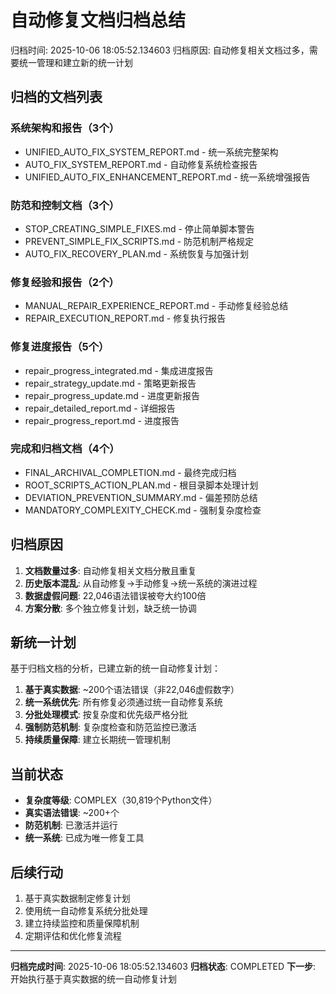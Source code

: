 # 自动修复文档归档总结

归档时间: 2025-10-06 18:05:52.134603
归档原因: 自动修复相关文档过多，需要统一管理和建立新的统一计划

## 归档的文档列表

### 系统架构和报告（3个）
- UNIFIED_AUTO_FIX_SYSTEM_REPORT.md - 统一系统完整架构
- AUTO_FIX_SYSTEM_REPORT.md - 自动修复系统检查报告  
- UNIFIED_AUTO_FIX_ENHANCEMENT_REPORT.md - 统一系统增强报告

### 防范和控制文档（3个）
- STOP_CREATING_SIMPLE_FIXES.md - 停止简单脚本警告
- PREVENT_SIMPLE_FIX_SCRIPTS.md - 防范机制严格规定
- AUTO_FIX_RECOVERY_PLAN.md - 系统恢复与加强计划

### 修复经验和报告（2个）
- MANUAL_REPAIR_EXPERIENCE_REPORT.md - 手动修复经验总结
- REPAIR_EXECUTION_REPORT.md - 修复执行报告

### 修复进度报告（5个）
- repair_progress_integrated.md - 集成进度报告
- repair_strategy_update.md - 策略更新报告
- repair_progress_update.md - 进度更新报告
- repair_detailed_report.md - 详细报告
- repair_progress_report.md - 进度报告

### 完成和归档文档（4个）
- FINAL_ARCHIVAL_COMPLETION.md - 最终完成归档
- ROOT_SCRIPTS_ACTION_PLAN.md - 根目录脚本处理计划
- DEVIATION_PREVENTION_SUMMARY.md - 偏差预防总结
- MANDATORY_COMPLEXITY_CHECK.md - 强制复杂度检查

## 归档原因

1. **文档数量过多**: 自动修复相关文档分散且重复
2. **历史版本混乱**: 从自动修复→手动修复→统一系统的演进过程
3. **数据虚假问题**: 22,046语法错误被夸大约100倍
4. **方案分散**: 多个独立修复计划，缺乏统一协调

## 新统一计划

基于归档文档的分析，已建立新的统一自动修复计划：

1. **基于真实数据**: ~200个语法错误（非22,046虚假数字）
2. **统一系统优先**: 所有修复必须通过统一自动修复系统
3. **分批处理模式**: 按复杂度和优先级严格分批
4. **强制防范机制**: 复杂度检查和防范监控已激活
5. **持续质量保障**: 建立长期统一管理机制

## 当前状态

- **复杂度等级**: COMPLEX（30,819个Python文件）
- **真实语法错误**: ~200+个
- **防范机制**: 已激活并运行
- **统一系统**: 已成为唯一修复工具

## 后续行动

1. 基于真实数据制定修复计划
2. 使用统一自动修复系统分批处理
3. 建立持续监控和质量保障机制
4. 定期评估和优化修复流程

---

**归档完成时间**: 2025-10-06 18:05:52.134603
**归档状态**: COMPLETED
**下一步**: 开始执行基于真实数据的统一自动修复计划
